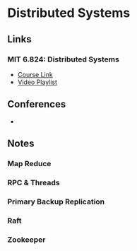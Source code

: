 # Distributed Systems


## Links

### MIT 6.824: Distributed Systems

- [Course Link](https://pdos.csail.mit.edu/6.824/)
- [Video Playlist](https://www.youtube.com/watch?v=cQP8WApzIQQ&list=PLrw6a1wE39_tb2fErI4-WkMbsvGQk9_UB)


## Conferences

- 

## Notes

### Map Reduce


### RPC & Threads


### Primary Backup Replication

### Raft

### Zookeeper


